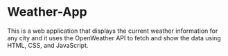 # Weather-App
This is a web application that displays the current weather information for any city and it uses the OpenWeather API to fetch and show the data using HTML, CSS, and JavaScript. 
